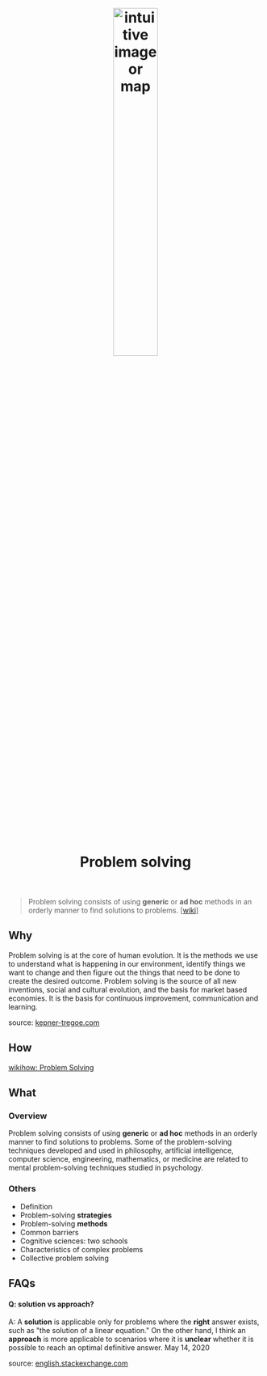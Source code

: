 <h1 align="center">
<br>
	<a href="https://www.wikiwand.com/en/Problem_solving">
  <img src="https://i.imgur.com/GDaAXvW.png" alt="intuitive image or map" width=42%">
  </a>
  <br><br>
Problem solving 
  <br><br>
</h1>


> Problem solving consists of using **generic** or **ad hoc** methods in an orderly manner to find solutions to problems. [[wiki](https://www.wikiwand.com/en/Problem_solving)]

## Why 

Problem solving is at the core of human evolution. It is the methods we use to understand what is happening in our environment, identify things we want to change and then figure out the things that need to be done to create the desired outcome. Problem solving is the source of all new inventions, social and cultural evolution, and the basis for market based economies. It is the basis for continuous improvement, communication and learning. 

source: [kepner-tregoe.com](https://www.kepner-tregoe.com/blog/what-is-problem-solving-and-why-is-it-important/)

## How

[wikihow: Problem Solving](https://www.wikihow.com/Category:Problem-Solving) 


## What 

### Overview

Problem solving consists of using **generic** or **ad hoc** methods in an orderly manner to find solutions to problems. Some of the problem-solving techniques developed and used in philosophy, artificial intelligence, computer science, engineering, mathematics, or medicine are related to mental problem-solving techniques studied in psychology.


### Others

* Definition
* Problem-solving **strategies**
* Problem-solving **methods**
* Common barriers
* Cognitive sciences: two schools
* Characteristics of complex problems
* Collective problem solving


## FAQs

#### Q: solution vs approach?

A: A **solution** is applicable only for problems where the **right** answer exists, such as "the solution of a linear equation." On the other hand, I think an **approach** is more applicable to scenarios where it is **unclear** whether it is possible to reach an optimal definitive answer. May 14, 2020

source: [english.stackexchange.com](https://english.stackexchange.com/questions/534321/solution-vs-approach-in-academic-writing)


